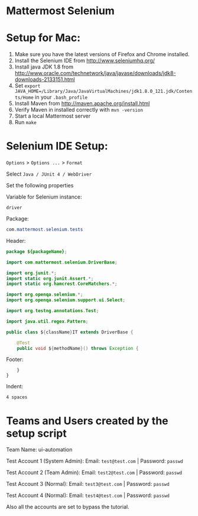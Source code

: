 Mattermost Selenium 
==========================

# Setup for Mac:

1. Make sure you have the latest versions of Firefox and Chrome installed.
1. Install the Selenium IDE from http://www.seleniumhq.org/
1. Install java JDK 1.8 from  http://www.oracle.com/technetwork/java/javase/downloads/jdk8-downloads-2133151.html
1. Set `export JAVA_HOME=/Library/Java/JavaVirtualMachines/jdk1.8.0_121.jdk/Contents/Home` in your `.bash_profile`
1. Install Maven from http://maven.apache.org/install.html
1. Verify Maven in installed correctly with `mvn -version`
1. Start a local Mattermost server
1. Run `make` 

# Selenium IDE Setup:

`Options` > `Options ...` > `Format`

Select `Java / JUnit 4 / WebDriver`

Set the following properties

Variable for Selenium instance:
```
driver
```

Package:
```java
com.mattermost.selenium.tests
```

Header:
```java
package ${packageName};

import com.mattermost.selenium.DriverBase;

import org.junit.*;
import static org.junit.Assert.*;
import static org.hamcrest.CoreMatchers.*;

import org.openqa.selenium.*;
import org.openqa.selenium.support.ui.Select;

import org.testng.annotations.Test;

import java.util.regex.Pattern;

public class ${className}IT extends DriverBase {

    @Test
    public void ${methodName}() throws Exception {

```

Footer:
```
    }
}
```

Indent:
```
4 spaces
```

# Teams and Users created by the setup script
Team Name: ui-automation

Test Account 1 (System Admin): Email: `test@test.com` | Password: `passwd`

Test Account 2 (Team Admin): Email: `test2@test.com` | Password: `passwd`

Test Account 3 (Normal): Email: `test3@test.com` | Password: `passwd`

Test Account 4 (Normal): Email: `test4@test.com` | Password: `passwd`

Also all the accounts are set to bypass the tutorial.




